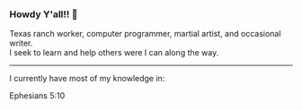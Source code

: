 ### Howdy Y'all!! 👋

Texas ranch worker, computer programmer, martial artist, and occasional writer. 
<br>
I seek to learn and help others were I can along the way.

---
I currently have most of my knowledge in:


Ephesians 5:10
